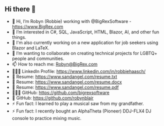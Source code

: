 ## Hi there 👋

- 👋 Hi, I’m Robyn (Robbie) working with @BigRexSoftware - https://www.BigRex.com
- 👀 I’m interested in C#, SQL, JavaScript, HTML, Blazor, AI, and other fun things.
- 🌱 I'm also currently working on a new application for job seekers using Blazor and LaTeX.
- 💞️ I’m wanting to collaborate on creating technical projects for LGBTQ+ people and communities.
- 📫 How to reach me: Robyn@BigRex.com
- 👩🏻‍💼 LinkedIn Profile: https://www.linkedin.com/in/robbiehaasch/
- 📝 Resume: https://www.sandangel.com/resume.txt
- 📝 Resume: https://www.sandangel.com/resume.docx
- 📝 Resume: https://www.sandangel.com/resume.pdf
- 👩🏻‍💻 GitHub: https://github.com/bigrexsoftware
- 🦖 GitHub: https://github.com/robynblair
- ⚡ Fun fact: I learned to play a musical saw from my grandfather.
- ⚡ Fun fact: I recently bought an AlphaTheta (Pioneer) DDJ-FLX4 DJ console to practice mixing music.

